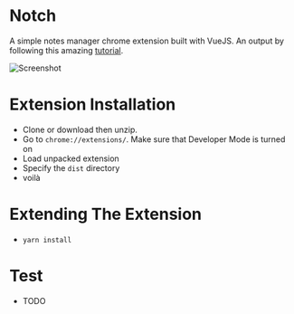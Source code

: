 # Notch
A simple notes manager chrome extension built with VueJS. An output by following this amazing [tutorial](https://blog.codeship.com/building-a-simple-notes-manager-with-vue-js/).

![Screenshot](https://i.imgur.com/FFWZlUk.png)

# Extension Installation
- Clone or download then unzip.
- Go to `chrome://extensions/`. Make sure that Developer Mode is turned on
- Load unpacked extension
- Specify the `dist` directory
- voilà

# Extending The Extension
- `yarn install`

# Test
- TODO
